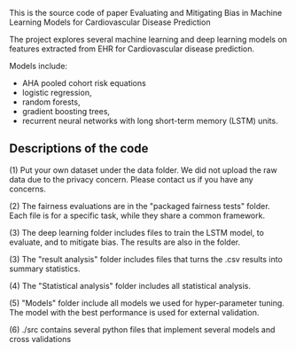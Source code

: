 This is the source code of paper
Evaluating and Mitigating Bias in Machine Learning Models for Cardiovascular Disease Prediction


The project explores several machine learning and deep learning models on features extracted from EHR for Cardiovascular disease prediction.

Models include:
* AHA pooled cohort risk equations
* logistic regression, 
* random forests, 
* gradient boosting trees, 
* recurrent neural networks with long short-term memory (LSTM) units.

## Descriptions of the code

(1) Put your own dataset under the data folder. We did not upload the raw data due to the privacy concern. Please contact us if you have any concerns.

(2) The fairness evaluations are in the "packaged fairness tests" folder. Each file is for a specific task, while they share a common framework. 

(3) The deep learning folder includes files to train the LSTM model, to evaluate, and to mitigate bias. The results are also in the folder.

(3) The "result analysis" folder includes files that turns the .csv results into summary statistics. 

(4) The "Statistical analysis" folder includes all statistical analysis. 

(5) "Models" folder include all models we used for hyper-parameter tuning. The model with the best performance is used for external validation.

(6) ./src contains several python files that implement several models and cross validations
 
